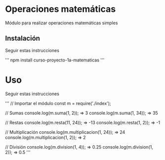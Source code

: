# Operaciones matemáticas

Módulo para realizar operaciones matemáticas simples

## Instalación
Seguir estas instrucciones

'''
npm install curso-proyecto-1a-matematicas
'''

# Uso
Seguir estas instrucciones

'''
// Importar el módulo
const m = require('./index');

// Sumas
console.log(m.suma(1, 2)); => 3
console.log(m.suma(1, 34)); => 35

// Restas
console.log(m.resta(11, 24)); => -13
console.log(m.resta(1, 2)); => -1

// Multiplicación
console.log(m.multiplicacion(1, 24)); => 24
console.log(m.multiplicacion(1, 2)); => 2

// División
console.log(m.division(1, 4)); => 0.25
console.log(m.division(1, 2)); => 0.5
'''